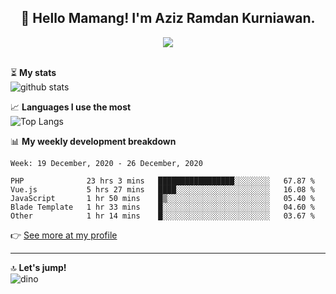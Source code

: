 <h2 align="center">👋 Hello Mamang! I'm Aziz Ramdan Kurniawan.</h2>  
<p align="center">
  <img src="https://komarev.com/ghpvc/?username=azizramdan"> <br><br>
</p>
    
⏳ **My stats**  
![github stats](https://github-readme-stats.vercel.app/api?username=azizramdan&show_icons=true&count_private=true&title_color=000&hide_border=true&hide_title=true)  

📈 **Languages I use the most**  
![Top Langs](https://github-readme-stats.vercel.app/api/top-langs/?username=azizramdan&layout=compact&langs_count=6&hide=tsql&hide_border=true&hide_title=true&exclude_repo=Futsal-Go,Futsal-Go-Admin,Sistem-Informasi-Sensus-Harian-Rawat-Inap)  

📊 **My weekly development breakdown**
<!--START_SECTION:waka-->
```text
Week: 19 December, 2020 - 26 December, 2020

PHP              23 hrs 3 mins   █████████████████░░░░░░░░   67.87 % 
Vue.js           5 hrs 27 mins   ████░░░░░░░░░░░░░░░░░░░░░   16.08 % 
JavaScript       1 hr 50 mins    █▒░░░░░░░░░░░░░░░░░░░░░░░   05.40 % 
Blade Template   1 hr 33 mins    █░░░░░░░░░░░░░░░░░░░░░░░░   04.60 % 
Other            1 hr 14 mins    █░░░░░░░░░░░░░░░░░░░░░░░░   03.67 % 
```
<!--END_SECTION:waka-->
👉 [See more at my profile](https://wakatime.com/@azizramdan)
***
🔝 **Let's jump!**  
![dino](https://raw.githubusercontent.com/azizramdan/azizramdan/master/dino.gif)  
